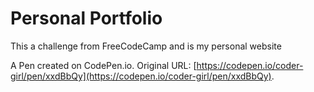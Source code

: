 # Personal Portfolio
This a challenge from FreeCodeCamp and is my personal website

A Pen created on CodePen.io. Original URL: [https://codepen.io/coder-girl/pen/xxdBbQy](https://codepen.io/coder-girl/pen/xxdBbQy).


